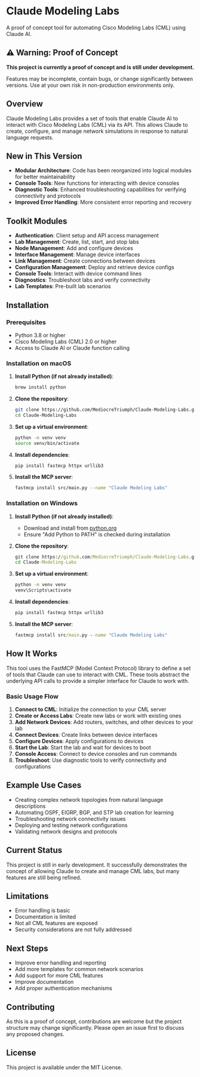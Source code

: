 # Claude Modeling Labs

A proof of concept tool for automating Cisco Modeling Labs (CML) using Claude AI.

## ⚠️ Warning: Proof of Concept

**This project is currently a proof of concept and is still under development.** 

Features may be incomplete, contain bugs, or change significantly between versions. Use at your own risk in non-production environments only.

## Overview

Claude Modeling Labs provides a set of tools that enable Claude AI to interact with Cisco Modeling Labs (CML) via its API. This allows Claude to create, configure, and manage network simulations in response to natural language requests.

## New in This Version

- **Modular Architecture**: Code has been reorganized into logical modules for better maintainability
- **Console Tools**: New functions for interacting with device consoles
- **Diagnostic Tools**: Enhanced troubleshooting capabilities for verifying connectivity and protocols
- **Improved Error Handling**: More consistent error reporting and recovery

## Toolkit Modules

- **Authentication**: Client setup and API access management
- **Lab Management**: Create, list, start, and stop labs
- **Node Management**: Add and configure devices
- **Interface Management**: Manage device interfaces
- **Link Management**: Create connections between devices
- **Configuration Management**: Deploy and retrieve device configs
- **Console Tools**: Interact with device command lines
- **Diagnostics**: Troubleshoot labs and verify connectivity
- **Lab Templates**: Pre-built lab scenarios

## Installation

### Prerequisites
- Python 3.8 or higher
- Cisco Modeling Labs (CML) 2.0 or higher
- Access to Claude AI or Claude function calling

### Installation on macOS

1. **Install Python (if not already installed)**:
   ```bash
   brew install python
   ```

2. **Clone the repository**:
   ```bash
   git clone https://github.com/MediocreTriumph/Claude-Modeling-Labs.git
   cd Claude-Modeling-Labs
   ```

3. **Set up a virtual environment**:
   ```bash
   python -m venv venv
   source venv/bin/activate
   ```

4. **Install dependencies**:
   ```bash
   pip install fastmcp httpx urllib3
   ```

5. **Install the MCP server**:
   ```bash
   fastmcp install src/main.py --name "Claude Modeling Labs"
   ```

### Installation on Windows

1. **Install Python (if not already installed)**:
   - Download and install from [python.org](https://www.python.org/downloads/windows/)
   - Ensure "Add Python to PATH" is checked during installation

2. **Clone the repository**:
   ```cmd
   git clone https://github.com/MediocreTriumph/Claude-Modeling-Labs.git
   cd Claude-Modeling-Labs
   ```

3. **Set up a virtual environment**:
   ```cmd
   python -m venv venv
   venv\Scripts\activate
   ```

4. **Install dependencies**:
   ```cmd
   pip install fastmcp httpx urllib3
   ```

5. **Install the MCP server**:
   ```cmd
   fastmcp install src/main.py --name "Claude Modeling Labs"
   ```

## How It Works

This tool uses the FastMCP (Model Context Protocol) library to define a set of tools that Claude can use to interact with CML. These tools abstract the underlying API calls to provide a simpler interface for Claude to work with.

### Basic Usage Flow

1. **Connect to CML**: Initialize the connection to your CML server
2. **Create or Access Labs**: Create new labs or work with existing ones
3. **Add Network Devices**: Add routers, switches, and other devices to your lab
4. **Connect Devices**: Create links between device interfaces
5. **Configure Devices**: Apply configurations to devices
6. **Start the Lab**: Start the lab and wait for devices to boot
7. **Console Access**: Connect to device consoles and run commands
8. **Troubleshoot**: Use diagnostic tools to verify connectivity and configurations

## Example Use Cases

- Creating complex network topologies from natural language descriptions
- Automating OSPF, EIGRP, BGP, and STP lab creation for learning
- Troubleshooting network connectivity issues
- Deploying and testing network configurations
- Validating network designs and protocols

## Current Status

This project is still in early development. It successfully demonstrates the concept of allowing Claude to create and manage CML labs, but many features are still being refined.

## Limitations

- Error handling is basic
- Documentation is limited
- Not all CML features are exposed
- Security considerations are not fully addressed

## Next Steps

- Improve error handling and reporting
- Add more templates for common network scenarios
- Add support for more CML features
- Improve documentation
- Add proper authentication mechanisms

## Contributing

As this is a proof of concept, contributions are welcome but the project structure may change significantly. Please open an issue first to discuss any proposed changes.

## License

This project is available under the MIT License.
